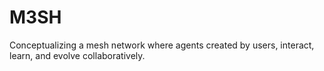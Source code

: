 # M3SH
Conceptualizing a mesh network where agents created by users, interact, learn, and evolve collaboratively.
